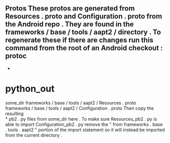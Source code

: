 #
Protos
These
protos
are
generated
from
Resources
.
proto
and
Configuration
.
proto
from
the
Android
repo
.
They
are
found
in
the
frameworks
/
base
/
tools
/
aapt2
/
directory
.
To
regenerate
these
if
there
are
changes
run
this
command
from
the
root
of
an
Android
checkout
:
protoc
-
-
python_out
=
some_dir
frameworks
/
base
/
tools
/
aapt2
/
Resources
.
proto
\
frameworks
/
base
/
tools
/
aapt2
/
Configuration
.
proto
Then
copy
the
resulting
\
*
pb2
.
py
files
from
some_dir
here
.
To
make
sure
Resources_pb2
.
py
is
able
to
import
Configuration_pb2
.
py
remove
the
"
from
frameworks
.
base
.
tools
.
aapt2
"
portion
of
the
import
statement
so
it
will
instead
be
imported
from
the
current
directory
.
